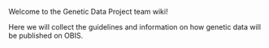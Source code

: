 Welcome to the Genetic Data Project team wiki!

Here we will collect the guidelines and information on how genetic data will be published on OBIS.